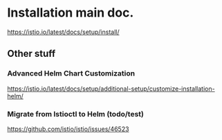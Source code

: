 
# Installation main doc.

https://istio.io/latest/docs/setup/install/


## Other stuff

### Advanced Helm Chart Customization

https://istio.io/latest/docs/setup/additional-setup/customize-installation-helm/

### Migrate from Istioctl to Helm (todo/test)

https://github.com/istio/istio/issues/46523

